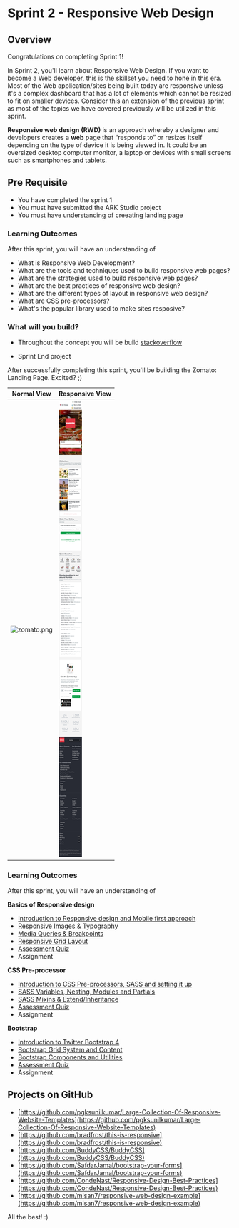 # Sprint 2 - Responsive Web Design

## Overview

Congratulations on completing Sprint 1!

In Sprint 2, you'll learn about Responsive Web Design. If you want to become a Web developer, this is the skillset you need to hone in this era. Most of the Web application/sites being built today are responsive unless it's a complex dashboard that has a lot of elements which cannot be resized to fit on smaller devices. Consider this an extension of the previous sprint as most of the topics we have covered previously will be utilized in this sprint.

**Responsive web design (RWD)** is an approach whereby a designer and developers creates a **web** page that “responds to” or resizes itself depending on the type of device it is being viewed in. It could be an oversized desktop computer monitor, a laptop or devices with small screens such as smartphones and tablets.

## Pre Requisite

- You have completed the sprint 1
- You must have submitted the ARK Studio project
- You must have understanding of creeating landing page


### Learning Outcomes

After this sprint, you will have an understanding of

- What is Responsive Web Development?
- What are the tools and techniques used to build responsive web pages?
- What are the strategies used to build responsive web pages?
- What are the best practices of responsive web design?
- What are the different types of layout in responsive web design?
- What are CSS pre-processors?
- What's the popular library used to make sites resposive?

### What will you build?

- Throughout the concept you will be build 
[stackoverflow](https://stackoverflow.com/)

- Sprint End project


After successfully completing this sprint, you'll be building the Zomato: Landing Page. Excited? ;)

|Normal View| Responsive View|
|--|--|
|![zomato.png](./zomato/zomato.png)|![zomato.png](./zomato/zomato-mob.png)|


### Learning Outcomes

After this sprint, you will have an understanding of

**Basics of Responsive design**

- [Introduction to Responsive design and Mobile first approach](1_Basics_of_rwd/1.%20Introduction%20to%20Responsive%20design.md)
- [Responsive Images & Typography](1_Basics_of_rwd/2.%20Responsive%20Images%20%26%20Typography.md)
- [Media Queries & Breakpoints](1_Basics_of_rwd/3.%20Media%20Queries%20%26%20Breakpoints.md)
- [Responsive Grid Layout](1_Basics_of_rwd/4.%20Responsive%20Grid%20Layout.md)
- [Assessment Quiz](1_Basics_of_rwd/5.%20Assessment%20Quiz.md)
- Assignment

**CSS Pre-processor**

- [Introduction to CSS Pre-processors, SASS and setting it up](2_CSS_preprocessor/1.%20Introduction%20to%20CSS%20Pre-processors%2C%20SASS%20and%20setting%20it%20up.md)
- [SASS Variables, Nesting, Modules and Partials](2_CSS_preprocessor/2.%20SASS%20Variables%2C%20Nesting%2C%20Mixins%20and%20Extends.md)
- [SASS Mixins & Extend/Inheritance](2_CSS_preprocessor/3.%20SASS%20Flow%20control%2C%20Modules%20%26%20Partials.md)
- [Assessment Quiz](2_CSS_preprocessor/4.%20Assessment%20Quiz.md)
- Assignment

**Bootstrap**

- [Introduction to Twitter Bootstrap 4](3_Bootstrap/1.%20Introduction%20to%20Twitter%20Bootstrap%204.md)
- [Bootstrap Grid System and Content](3_Bootstrap/2.%20Bootstrap%20Layout%20and%20Content.md)
- [Bootstrap Components and Utilities](3_Bootstrap/3.%20Bootstrap%20Components%20and%20Utilities.md)
- [Assessment Quiz](3_Bootstrap/4.%20Assessment%20Quiz.md)
- Assignment


## Projects on GitHub

- [https://github.com/pgksunilkumar/Large-Collection-Of-Responsive-Website-Templates](https://github.com/pgksunilkumar/Large-Collection-Of-Responsive-Website-Templates)
- [https://github.com/bradfrost/this-is-responsive](https://github.com/bradfrost/this-is-responsive)
- [https://github.com/BuddyCSS/BuddyCSS](https://github.com/BuddyCSS/BuddyCSS)
- [https://github.com/SafdarJamal/bootstrap-your-forms](https://github.com/SafdarJamal/bootstrap-your-forms)
- [https://github.com/CondeNast/Responsive-Design-Best-Practices](https://github.com/CondeNast/Responsive-Design-Best-Practices)
- [https://github.com/misan7/responsive-web-design-example](https://github.com/misan7/responsive-web-design-example)

All the best! :)
